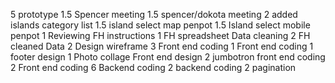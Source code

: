 5 prototype
1.5 Spencer meeting
1.5 spencer/dokota meeting
2 added islands category list
1.5 island select map penpot
1.5 Island select mobile penpot
1 Reviewing FH instructions
1 FH spreadsheet Data cleaning
2 FH cleaned Data
2 Design wireframe
3 Front end coding
1 Front end coding
1 footer design
1 Photo collage Front end design
2 jumbotron front end coding
2 Front end coding
6 Backend coding
2 backend coding
2 pagination